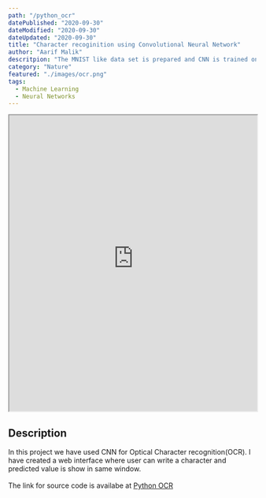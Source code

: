 ```yaml
---
path: "/python_ocr"
datePublished: "2020-09-30"
dateModified: "2020-09-30"
dateUpdated: "2020-09-30"
title: "Character recoginition using Convolutional Neural Network"
author: "Aarif Malik"
descritpion: "The MNIST like data set is prepared and CNN is trained on this dataset "
category: "Nature"
featured: "./images/ocr.png"
tags:
  - Machine Learning
  - Neural Networks
---
```


<iframe width="100%" height="600" src="https://handwritten-ocr.herokuapp.com"></iframe>

## Description

In this project we have used CNN for Optical Character recognition(OCR). I have created a web interface where user can write a character and predicted value is show in same window.<br></br>
The link for source code is availabe at [Python OCR](https://github.com/Aarif1430/python-ocr)